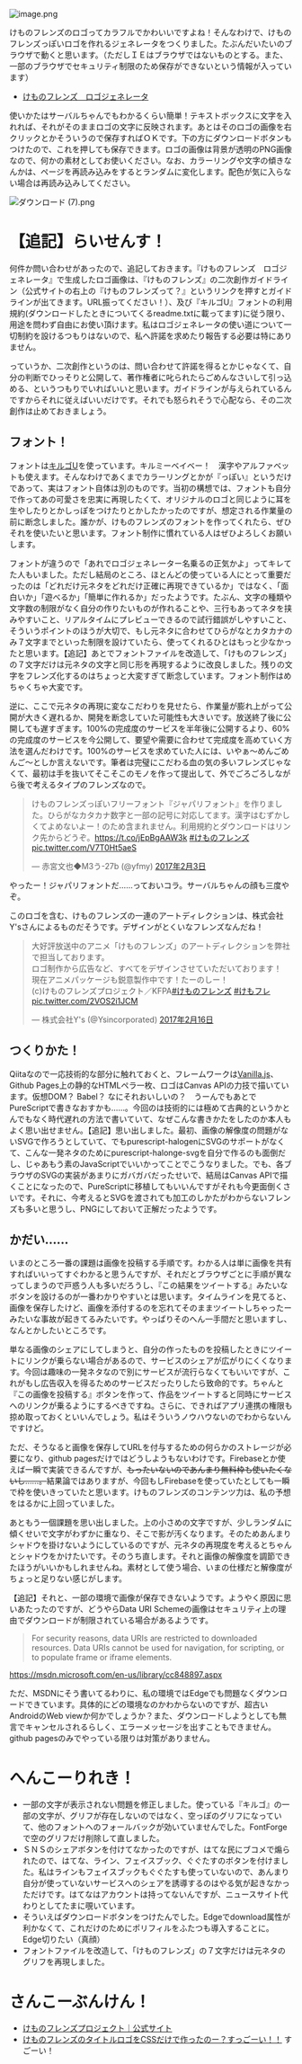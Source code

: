 ![image.png](https://qiita-image-store.s3.amazonaws.com/0/64695/197677f5-7b17-dc43-a607-ed8f26587809.png)


けものフレンズのロゴってカラフルでかわいいですよね！そんなわけで、けものフレンズっぽいロゴを作れるジェネレータをつくりました。たぶんだいたいのブラウザで動くと思います。（ただしＩＥはブラウザではないものとする。また、一部のブラウザでセキュリティ制限のため保存ができないという情報が入っています）

* [けものフレンズ　ロゴジェネレータ](https://aratama.github.io/kemonogen/)

使いかたはサーバルちゃんでもわかるくらい簡単！テキストボックスに文字を入れれば、それがそのままロゴの文字に反映されます。あとはそのロゴの画像を右クリックとかそういうので保存すればＯＫです。下の方にダウンロードボタンもつけたので、これを押しても保存できます。ロゴの画像は背景が透明のPNG画像なので、何かの素材としてお使いください。なお、カラーリングや文字の傾きなんかは、ページを再読み込みをするとランダムに変化します。配色が気に入らない場合は再読み込みしてください。

![ダウンロード (7).png](https://qiita-image-store.s3.amazonaws.com/0/64695/f62e643e-9363-256f-d64e-6f7092f60ffe.png)

# 【追記】らいせんす！

何件か問い合わせがあったので、追記しておきます。『けものフレンズ　ロゴジェネレータ』で生成したロゴ画像は、『けものフレンズ』の二次創作ガイドライン（公式サイトの右上の『けものフレンズって？』というリンクを押すとガイドラインが出てきます。URL振ってください！）、及び『キルゴU』フォントの利用規約(ダウンロードしたときについてくるreadme.txtに載ってます)に従う限り、用途を問わず自由にお使い頂けます。私はロゴジェネレータの使い道について一切制約を設けるつもりはないので、私へ許諾を求めたり報告する必要は特にありません。

っていうか、二次創作というのは、問い合わせて許諾を得るとかじゃなくて、自分の判断でひっそりと公開して、著作権者に叱られたらごめんなさいして引っ込める、というつもりでいればいいと思います。ガイドラインが与えられているんですからそれに従えばいいだけです。それでも怒られそうで心配なら、その二次創作は止めておきましょう。




## フォント！

フォントは[キルゴU](http://getsuren.com/killgoU.html)を使っています。キルミーベイベー！　漢字やアルファベットも使えます。そんなわけであくまでカラーリングとかが『っぽい』というだけであって、実はフォント自体は別のものです。当初の構想では、フォントも自分で作ってあの可愛さを忠実に再現したくて、オリジナルのロゴと同じように耳を生やしたりとかしっぽをつけたりとかしたかったのですが、想定される作業量の前に断念しました。誰かが、けものフレンズのフォントを作ってくれたら、ぜひそれを使いたいと思います。フォント制作に慣れている人はぜひよろしくお願いします。

フォントが違うので「あれでロゴジェネレーター名乗るの正気かよ」ってキレてた人もいました。ただし結局のところ、ほとんどの使っている人にとって重要だったのは「どれだけ元ネタをどれだけ正確に再現できているか」ではなく、「面白いか」「遊べるか」「簡単に作れるか」だったようです。たぶん、文字の種類や文字数の制限がなく自分の作りたいものが作れることや、三行もあってネタを挟みやすいこと、リアルタイムにプレビューできるので試行錯誤がしやすいこと、そういうポイントのほうが大切で、もし元ネタに合わせてひらがなとカタカナのみ７文字までといった制限を設けていたら、使ってくれるひとはもっと少なかったと思います。【追記】あとでフォントファイルを改造して、「けものフレンズ」の７文字だけは元ネタの文字と同じ形を再現するように改良しました。残りの文字をフレンズ化するのはちょっと大変すぎて断念しています。フォント制作はめちゃくちゃ大変です。

逆に、ここで元ネタの再現に変なこだわりを見せたら、作業量が膨れ上がって公開が大きく遅れるか、開発を断念していた可能性も大きいです。放送終了後に公開しても遅すぎます。100%の完成度のサービスを半年後に公開するより、60%の完成度のサービスを今公開して、要望や需要に合わせて完成度を高めていく方法を選んだわけです。100%のサービスを求めていた人には、いやぁ～めんごめんご～としか言えないです。筆者は完璧にこだわる血の気の多いフレンズじゃなくて、最初は手を抜いてそこそこのモノを作って提出して、外でごろごろしながら後で考えるタイプのフレンズなので。

<blockquote class="twitter-tweet" data-lang="ja"><p lang="ja" dir="ltr">けものフレンズっぽいフリーフォント『ジャパリフォント』を作りました。ひらがなカタカナ数字と一部の記号に対応してます。漢字はむずかしくてよめないよー！のため含まれません。利用規約とダウンロードはリンク先からどうぞ。<a href="https://t.co/jEpBgAAW3k">https://t.co/jEpBgAAW3k</a> <a href="https://twitter.com/hashtag/%E3%81%91%E3%82%82%E3%81%AE%E3%83%95%E3%83%AC%E3%83%B3%E3%82%BA?src=hash">#けものフレンズ</a> <a href="https://t.co/V7T0Ht5aeS">pic.twitter.com/V7T0Ht5aeS</a></p>&mdash; 赤宮文也◆M3う-27b (@yfmy) <a href="https://twitter.com/yfmy/status/827471142088617984">2017年2月3日</a></blockquote>
<script async src="//platform.twitter.com/widgets.js" charset="utf-8"></script>

やったー！ジャパリフォントだ……っておいコラ。サーバルちゃんの顔も三度やぞ。

このロゴを含む、けものフレンズの一連のアートディレクションは、株式会社Y'sさんによるものだそうです。デザインがとくいなフレンズなんだね！

<blockquote class="twitter-tweet" data-lang="ja"><p lang="ja" dir="ltr">大好評放送中のアニメ「けものフレンズ」のアートディレクションを弊社で担当しております。<br>ロゴ制作から広告など、すべてをデザインさせていただいております！<br>現在アニメパッケージも鋭意製作中です！たーのしー！<br>(c)けものフレンズプロジェクト／KFPA<a href="https://twitter.com/hashtag/%E3%81%91%E3%82%82%E3%81%AE%E3%83%95%E3%83%AC%E3%83%B3%E3%82%BA?src=hash">#けものフレンズ</a> <a href="https://twitter.com/hashtag/%E3%81%91%E3%82%82%E3%83%95%E3%83%AC?src=hash">#けもフレ</a> <a href="https://t.co/2VOS2i1JCM">pic.twitter.com/2VOS2i1JCM</a></p>&mdash; 株式会社Y&#39;s (@Ysincorporated) <a href="https://twitter.com/Ysincorporated/status/832126358515965953">2017年2月16日</a></blockquote>
<script async src="//platform.twitter.com/widgets.js" charset="utf-8"></script>



## つくりかた！

Qiitaなので一応技術的な部分に触れておくと、フレームワークは[Vanilla.js](http://vanilla-js.com/)、Github Pages上の静的なHTMLペラ一枚、ロゴはCanvas APIの力技で描いています。仮想DOM？ Babel？ なにそれおいしいの？　うーんでもあとでPureScriptで書きなおすかも……。今回のは技術的には極めて古典的というかとんでもなく時代遅れの方法で書いていて、なぜこんな書きかたをしたのか本人もよく思い出せません。【追記】思い出しました。最初、画像の解像度の問題がないSVGで作ろうとしていて、でもpurescript-halogenにSVGのサポートがなくて、こんな一発ネタのためにpurescript-halonge-svgを自分で作るのも面倒だし、じゃあもう素のJavaScriptでいいかってことでこうなりました。でも、各ブラウザのSVGの実装があまりにガバガバだったせいで、結局はCanvas APIで描くことになったので、PureScriptに移植してもいいんですがそれも今更面倒くさいです。それに、今考えるとSVGを渡されても加工のしかたがわからないフレンズも多いと思うし、PNGにしておいて正解だったようです。





## かだい……

いまのところ一番の課題は画像を投稿する手順です。わかる人は単に画像を共有すればいいってすぐわかると思うんですが、それだとブラウザごとに手順が異なってしまうので戸惑う人も多いだろうし、『この結果をツイートする』みたいなボタンを設けるのが一番わかりやすいとは思います。タイムラインを見てると、画像を保存したけど、画像を添付するのを忘れてそのままツイートしちゃったーみたいな事故が起きてるみたいです。やっぱりそのへん一手間だと思いますし、なんとかしたいところです。

単なる画像のシェアにしてしまうと、自分の作ったものを投稿したときにツイートにリンクが乗らない場合があるので、サービスのシェアが広がりにくくなります。今回は趣味の一発ネタなので別にサービスが流行らなくてもいいですが、これがもし広告収入を得るためのサービスだったりしたら致命的です。ちゃんと『この画像を投稿する』ボタンを作って、作品をツイートすると同時にサービスへのリンクが乗るようにするべきですね。さらに、できればアプリ連携の権限も掠め取っておくといいんでしょう。私はそういうノウハウないのでわからないんですけど。

ただ、そうなると画像を保存してURLを付与するための何らかのストレージが必要になり、github pagesだけではどうしようもないわけです。Firebaseとか使えば一瞬で実装できるんですが、~~もったいないのであんまり無料枠も使いたくないし……。~~結果論ではありますが、今回もしFirebaseを使っていたとしても一瞬で枠を使いきっていたと思います。けものフレンズのコンテンツ力は、私の予想をはるかに上回っていました。

あともう一個課題を思い出しました。上の小さめの文字ですが、少しランダムに傾くせいで文字がわずかに重なり、そこで影が汚くなります。そのためあんまりシャドウを掛けないようにしているのですが、元ネタの再現度を考えるとちゃんとシャドウをかけたいです。そのうち直します。それと画像の解像度を調節できたほうがいいかもしれませんね。素材として使う場合、いまの仕様だと解像度がちょっと足りない感じがします。

【追記】それと、一部の環境で画像が保存できないようです。ようやく原因に思いあたったのですが、どうやらData URI Schemeの画像はセキュリティ上の理由でダウンロードが制限されている場合があるようです。

> For security reasons, data URIs are restricted to downloaded resources. Data URIs cannot be used for navigation, for scripting, or to populate frame or iframe elements.

https://msdn.microsoft.com/en-us/library/cc848897.aspx


ただ、MSDNにそう書いてるわりに、私の環境ではEdgeでも問題なくダウンロードできています。具体的にどの環境なのかわからないのですが、超古いAndroidのWeb viewか何かでしょうか？また、ダウンロードしようとしても無言でキャンセルされるらしく、エラーメッセージを出すこともできません。github pagesのみでやっている限りは対策がありません。








# へんこーりれき！

* 一部の文字が表示されない問題を修正しました。使っている『キルゴ』の一部の文字が、グリフが存在しないのではなく、空っぽのグリフになっていて、他のフォントへのフォールバックが効いていませんでした。FontForgeで空のグリフだけ削除して直しました。
* ＳＮＳのシェアボタンを付けてなかったのですが、はてな民にブコメで煽られたので、はてな、ライン、フェイスブック、ぐぐたすのボタンを付けました。私はラインもフェイスブックもぐぐたすも使っていないので、あんまり自分が使っていないサービスへのシェアを誘導するのはやる気が起きなかっただけです。はてなはアカウントは持ってないんですが、ニュースサイト代わりとしてたまに覗いています。
* そういえばダウンロードボタンをつけたんでした。Edgeでdownload属性が利かなくて、これだけのためにポリフィルをふたつも導入することに。Edge切りたい（真顔）
* フォントファイルを改造して、「けものフレンズ」の７文字だけは元ネタのグリフを再現しました。








# さんこーぶんけん！

* [けものフレンズプロジェクト｜公式サイト](http://kemono-friends.jp/)
* [けものフレンズのタイトルロゴをCSSだけで作ったのー？すっごーい！！](http://kuzlog.com/2017/02/20/1121/) すごーい！
